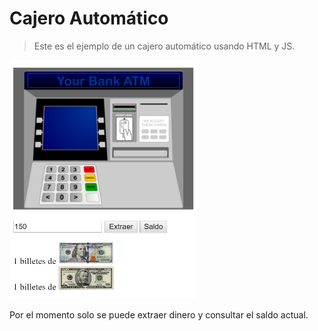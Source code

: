 # Cajero Automático
>Este es el ejemplo de un cajero automático usando HTML y JS.

<img alt="Cash machine" src="cash-machine.png" width="300"/>

Por el momento solo se puede extraer dinero y consultar el saldo actual.
